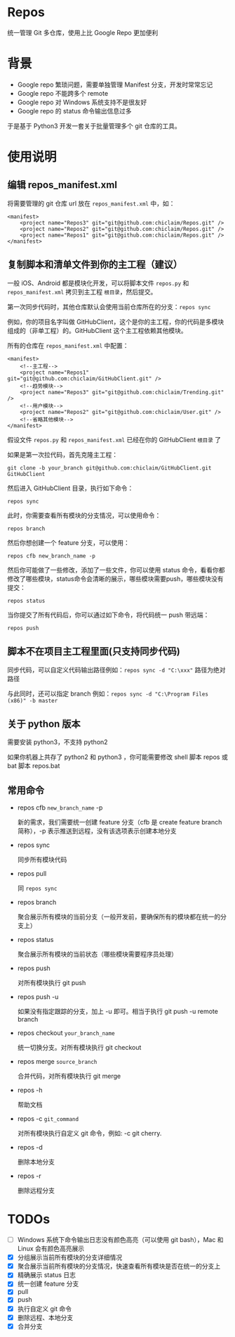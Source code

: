 # Repos
统一管理 Git 多仓库，使用上比 Google Repo 更加便利

# 背景
- Google repo 繁琐问题，需要单独管理 Manifest 分支，开发时常常忘记
- Google repo 不能跨多个 remote
- Google repo 对 Windows 系统支持不是很友好
- Google repo 的 status 命令输出信息过多

于是基于 Python3 开发一套关于批量管理多个 git 仓库的工具。


# 使用说明

## 编辑 repos_manifest.xml

将需要管理的 git 仓库 url 放在 `repos_manifest.xml` 中，如：

```
<manifest>
    <project name="Repos3" git="git@github.com:chiclaim/Repos.git" />
    <project name="Repos2" git="git@github.com:chiclaim/Repos.git" />
    <project name="Repos1" git="git@github.com:chiclaim/Repos.git" />
</manifest>
```

## 复制脚本和清单文件到你的主工程（建议）

一般 iOS、Android 都是模块化开发，可以将脚本文件 `repos.py` 和 `repos_manifest.xml` 拷贝到主工程 `根目录`，然后提交。

第一次同步代码时，其他仓库默认会使用当前仓库所在的分支：`repos sync`

例如，你的项目名字叫做 GitHubClient，这个是你的主工程，你的代码是多模块组成的（非单工程）的。GitHubClient 这个主工程依赖其他模块。

所有的仓库在 `repos_manifest.xml` 中配置：

```
<manifest>
    <!--主工程-->
    <project name="Repos1" git="git@github.com:chiclaim/GitHubClient.git" />
    <!--趋势模块-->
    <project name="Repos3" git="git@github.com:chiclaim/Trending.git" />
    <!--用户模块-->
    <project name="Repos2" git="git@github.com:chiclaim/User.git" />
    <!--省略其他模块-->
</manifest>
```

假设文件 `repos.py` 和 `repos_manifest.xml` 已经在你的 GitHubClient `根目录` 了

如果是第一次拉代码，首先克隆主工程：

```
git clone -b your_branch git@github.com:chiclaim/GitHubClient.git GitHubClient
```

然后进入 GitHubClient 目录，执行如下命令：

```
repos sync
```

此时，你需要查看所有模块的分支情况，可以使用命令：

```
repos branch
```

然后你想创建一个 feature 分支，可以使用：

```
repos cfb new_branch_name -p
```

然后你可能做了一些修改，添加了一些文件，你可以使用 status 命令，看看你都修改了哪些模块，status命令会清晰的展示，哪些模块需要push，哪些模块没有提交：

```
repos status
```

当你提交了所有代码后，你可以通过如下命令，将代码统一 push 带远端：

```
repos push
```

## 脚本不在项目主工程里面(只支持同步代码)

同步代码，可以自定义代码输出路径例如：`repos sync -d "C:\xxx"` 路径为绝对路径

与此同时，还可以指定 branch 例如：`repos sync -d "C:\Program Files (x86)" -b master`

## 关于 python 版本

需要安装 python3，不支持 python2

如果你机器上共存了 python2 和 python3 ，你可能需要修改 shell 脚本 repos 或 bat 脚本 repos.bat

## 常用命令

- repos cfb `new_branch_name` -p

    新的需求，我们需要统一创建 feature 分支（cfb 是 create feature branch 简称），-p 表示推送到远程，没有该选项表示创建本地分支

- repos sync

    同步所有模块代码

- repos pull

    同 `repos sync`

- repos branch

    聚合展示所有模块的当前分支（一般开发前，要确保所有的模块都在统一的分支上）

- repos status

    聚合展示所有模块的当前状态（哪些模块需要程序员处理）

- repos push

    对所有模块执行 git push

- repos push -u

    如果没有指定跟踪的分支，加上 -u 即可。相当于执行 git push -u remote branch

- repos checkout `your_branch_name`

    统一切换分支。对所有模块执行 git checkout

- repos merge `source_branch`

    合并代码，对所有模块执行 git merge

- repos -h

    帮助文档

- repos -c `git_command`

    对所有模块执行自定义 git 命令，例如: -c git cherry.

- repos -d

    删除本地分支

- repos -r

    删除远程分支


# TODOs

- [ ] Windows 系统下命令输出日志没有颜色高亮（可以使用 git bash），Mac 和 Linux 会有颜色高亮展示
- [x] 分组展示当前所有模块的分支详细情况
- [x] 聚合展示当前所有模块的分支情况，快速查看所有模块是否在统一的分支上
- [x] 精确展示 status 日志
- [x] 统一创建 feature 分支
- [x] pull
- [x] push
- [x] 执行自定义 git 命令
- [x] 删除远程、本地分支
- [x] 合并分支
